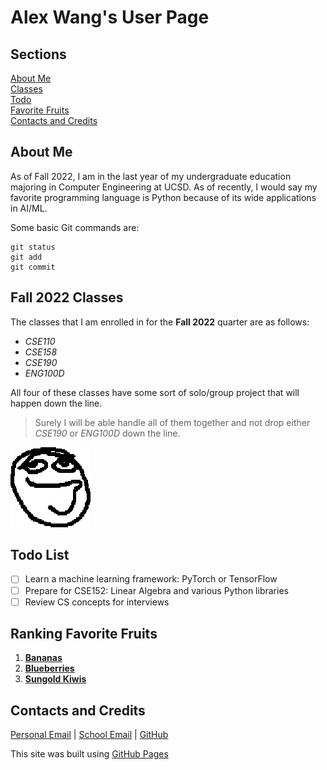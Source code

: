 # Alex Wang's User Page  

## **Sections**
[About Me](#some-information-about-me)  
[Classes](#fall-2022-classes)  
[Todo](#todo-list)  
[Favorite Fruits](#ranking-favorite-fruits)  
[Contacts and Credits](#contacts-and-credits)  

## **About** **Me**
As of Fall 2022, I am in the last year of my undergraduate education majoring in Computer Engineering at UCSD. As of recently, I would say my favorite programming language is Python because of its wide applications in AI/ML.

Some basic Git commands are:
```
git status
git add
git commit
```

## **Fall** **2022** **Classes**
The classes that I am enrolled in for the **Fall 2022** quarter are as follows:
- *CSE110*
- *CSE158*
- *CSE190*
- *ENG100D*

All four of these classes have some sort of solo/group project that will happen down the line.
> Surely I will be able handle all of them together and not drop either *CSE190* or *ENG100D* down the line.

![very clueless person](/pictures/Clueless.png)

## **Todo** **List**
- [ ] Learn a machine learning framework: PyTorch or TensorFlow
- [ ] Prepare for CSE152: Linear Algebra and various Python libraries 
- [ ] Review CS concepts for interviews

## **Ranking** **Favorite** **Fruits**
1. [**Bananas**](/pictures/Banana.jpg)
2. [**Blueberries**](/pictures/blueberry.png)
3. [**Sungold Kiwis**](/pictures/kiwi.png)

## **Contacts and Credits**  
[Personal Email](mailto:wangalex39@gmail.com) | [School Email](mailto:alw002@ucsd.edu) | [GitHub](https://github.com/alw002)

This site was built using [GitHub Pages](https://pages.github.com/)
